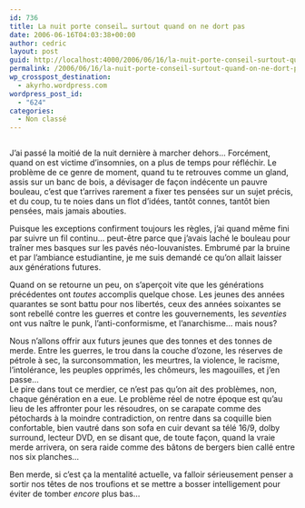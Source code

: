 ```yaml
---
id: 736
title: La nuit porte conseil… surtout quand on ne dort pas
date: 2006-06-16T04:03:38+00:00
author: cedric
layout: post
guid: http://localhost:4000/2006/06/16/la-nuit-porte-conseil-surtout-quand-on-ne-dort-pas.html
permalink: /2006/06/16/la-nuit-porte-conseil-surtout-quand-on-ne-dort-pas/
wp_crosspost_destination:
  - akyrho.wordpress.com
wordpress_post_id:
  - "624"
categories:
  - Non classé
---
```

[<img src="https://i1.wp.com/static.flickr.com/6/85163612_247553f49e_m.jpg?w=900" alt="" data-recalc-dims="1" />](http://www.flickr.com/photo_zoom.gne?id=85163612&size=s)

J’ai passé la moitié de la nuit dernière à marcher dehors… Forcément, quand on est victime d’insomnies, on a plus de temps pour réfléchir. Le problème de ce genre de moment, quand tu te retrouves comme un gland, assis sur un banc de bois, a dévisager de façon indécente un pauvre bouleau, c’est que t’arrives rarement a fixer tes pensées sur un sujet précis, et du coup, tu te noies dans un flot d’idées, tantôt connes, tantôt bien pensées, mais jamais abouties.

Puisque les exceptions confirment toujours les règles, j’ai quand même fini par suivre un fil continu… peut-être parce que j’avais laché le bouleau pour traîner mes basques sur les pavés néo-louvanistes. Embrumé par la bruine et par l’ambiance estudiantine, je me suis demandé ce qu’on allait laisser aux générations futures.

Quand on se retourne un peu, on s’aperçoit vite que les générations précédentes ont _toutes_ accomplis quelque chose. Les jeunes des années quarantes se sont battu pour nos libertés, ceux des années soixantes se sont rebellé contre les guerres et contre les gouvernements, les _seventies_ ont vus naître le punk, l’anti-conformisme, et l’anarchisme… mais nous?

Nous n’allons offrir aux futurs jeunes que des tonnes et des tonnes de merde. Entre les guerres, le trou dans la couche d’ozone, les réserves de pétrole à sec, la surconsommation, les meurtres, la violence, le racisme, l’intolérance, les peuples opprimés, les chômeurs, les magouilles, et j’en passe…  
Le pire dans tout ce merdier, ce n’est pas qu’on ait des problèmes, non, chaque génération en a eue. Le problème réel de notre époque est qu’au lieu de les affronter pour les résoudres, on se carapate comme des pétochards à la moindre contradiction, on rentre dans sa coquille bien confortable, bien vautré dans son sofa en cuir devant sa télé 16/9, dolby surround, lecteur DVD, en se disant que, de toute façon, quand la vraie merde arrivera, on sera raide comme des bâtons de bergers bien callé entre nos six planches…

Ben merde, si c’est ça la mentalité actuelle, va falloir sérieusement penser a sortir nos têtes de nos troufions et se mettre a bosser intelligement pour éviter de tomber _encore_ plus bas…